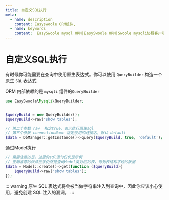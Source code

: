 ```yaml
---
title: 自定义SQL执行
meta:
  - name: description
    content: Easyswoole ORM组件,
  - name: keywords
    content:  EasySwoole mysql ORM|EasySwoole ORM|Swoole mysqli协程客户端|swoole ORM|自定义SQL执行
---
```



# 自定义SQL执行

有时候你可能需要在查询中使用原生表达式。你可以使用 `QueryBuilder` 构造一个原生 `SQL` 表达式

ORM 内部依赖的是 `mysqli` 组件的`QueryBuilder`

```php
use EasySwoole\Mysqli\QueryBuilder;


$queryBuild = new QueryBuilder();
$queryBuild->raw("show tables");

// 第二个参数 raw  指定true，表示执行原生sql
// 第三个参数 connectionName 指定使用的连接名，默认 default
$data = DbManager::getInstance()->query($queryBuild, true, 'default');

```

通过Model执行
```php
// 需要注意的是，这里的sql语句仅仅是示例
// 正确推荐的做法应该仍然是查询Model类对应的表，得到表结构字段的数据
$data = Model::create()->get(function ($queryBuild){
    $queryBuild->raw("show tables");
});
```

::: warning
原生 SQL 表达式将会被当做字符串注入到查询中，因此你应该小心使用，避免创建 SQL 注入的漏洞。
:::